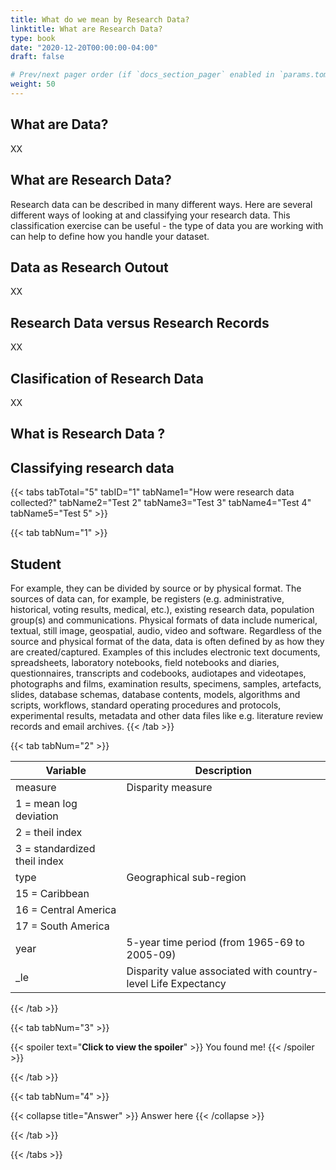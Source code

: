 ```yaml
---
title: What do we mean by Research Data?
linktitle: What are Research Data?
type: book
date: "2020-12-20T00:00:00-04:00"
draft: false

# Prev/next pager order (if `docs_section_pager` enabled in `params.toml`)
weight: 50
---
```



## What are Data?
XX

## What are Research Data?
Research data can be described in many different ways. Here are several different ways of looking at and classifying your research data. This classification exercise can be useful - the type of data you are working with can help to define how you handle your dataset. 

## Data as Research Outout
XX

## Research Data versus Research Records
XX

## Clasification of Research Data
XX


## What is Research Data ?



## Classifying research data </br>

{{< tabs tabTotal="5" tabID="1" tabName1="How were research data collected?" tabName2="Test 2" tabName3="Test 3"  tabName4="Test 4"  tabName5="Test 5" >}}

{{< tab tabNum="1" >}}
## Student
For example, they can be divided by source or by physical format. The sources of data can, for example, be registers (e.g. administrative, historical, voting results, medical, etc.), existing research data, population group(s) and communications. Physical formats of data include numerical, textual, still image, geospatial, audio, video and software. Regardless of the source and physical format of the data, data is often defined by as how they are created/captured. Examples of this includes electronic text documents, spreadsheets, laboratory notebooks, field notebooks and diaries, questionnaires, transcripts and codebooks, audiotapes and videotapes, photographs and films, examination results, specimens, samples, artefacts, slides, database schemas, database contents, models, algorithms and scripts, workflows, standard operating procedures and protocols, experimental results, metadata and other data files like e.g. literature review records and email archives.
{{< /tab >}}

{{< tab tabNum="2" >}}

 Variable | Description |
----------|--------------------------------------------------------|
measure | Disparity measure |
 | 1 = mean log deviation |
 | 2 = theil index |
 | 3 = standardized theil index |
type | Geographical sub-region |
 | 15 = Caribbean |
 | 16 = Central America |
 | 17 = South America |
year | 5-year time period (from 1965-69 to 2005-09) |
_le | Disparity value associated with country-level Life Expectancy |

{{< /tab >}}

{{< tab tabNum="3" >}}

{{< spoiler text="<b>Click to view the spoiler</b>" >}}
You found me!
{{< /spoiler >}}

{{< /tab >}}

{{< tab tabNum="4" >}}

{{< collapse title="Answer" >}} 
Answer here 
{{< /collapse >}}

{{< /tab >}}


{{< /tabs >}}

